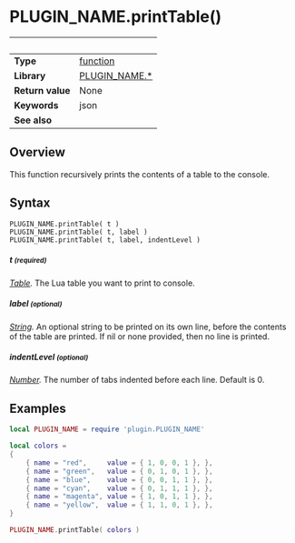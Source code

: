 # PLUGIN_NAME.printTable()

|                      | &nbsp; 
| -------------------- | ---------------------------------------------------------------
| __Type__             | [function](http://docs.coronalabs.com/api/type/Function.html)
| __Library__          | [PLUGIN_NAME.*](Readme.markdown)
| __Return value__     | None
| __Keywords__         | json
| __See also__         | 


## Overview

This function recursively prints the contents of a table to the console.


## Syntax

	PLUGIN_NAME.printTable( t )
	PLUGIN_NAME.printTable( t, label )
	PLUGIN_NAME.printTable( t, label, indentLevel )

##### t <small>(required)</small>
_[Table](http://docs.coronalabs.com/api/type/Table.html)._ The Lua table you want to print to console.

##### label <small>(optional)</small>
_[String](http://docs.coronalabs.com/api/type/String.html)._ An optional string to be printed on its own line, before the contents of the table are printed. If nil or none provided, then no line is printed.

##### indentLevel <small>(optional)</small>
_[Number](http://docs.coronalabs.com/api/type/Number.html)._ The number of tabs indented before each line. Default is 0.


## Examples

``````lua
local PLUGIN_NAME = require 'plugin.PLUGIN_NAME'

local colors = 
{
	{ name = "red",		value = { 1, 0, 0, 1 }, },
	{ name = "green",	value = { 0, 1, 0, 1 }, },
	{ name = "blue",	value = { 0, 0, 1, 1 }, },
	{ name = "cyan",	value = { 0, 1, 1, 1 }, },
	{ name = "magenta",	value = { 1, 0, 1, 1 }, },
	{ name = "yellow",	value = { 1, 1, 0, 1 }, },
}

PLUGIN_NAME.printTable( colors )
``````
